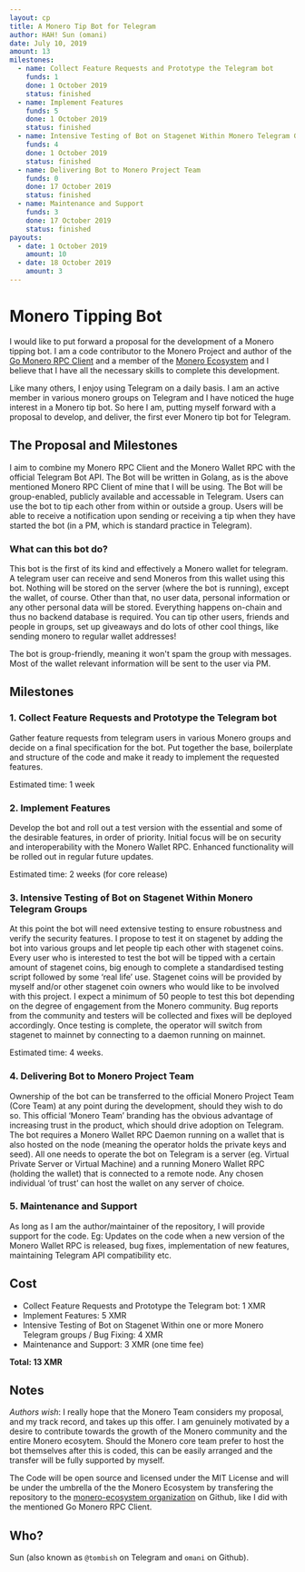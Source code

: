 ```yaml
---
layout: cp
title: A Monero Tip Bot for Telegram
author: HAH! Sun (omani)
date: July 10, 2019
amount: 13
milestones:
  - name: Collect Feature Requests and Prototype the Telegram bot
    funds: 1
    done: 1 October 2019
    status: finished
  - name: Implement Features
    funds: 5
    done: 1 October 2019
    status: finished
  - name: Intensive Testing of Bot on Stagenet Within Monero Telegram Groups / Bug Fixing
    funds: 4
    done: 1 October 2019
    status: finished
  - name: Delivering Bot to Monero Project Team
    funds: 0
    done: 17 October 2019
    status: finished
  - name: Maintenance and Support
    funds: 3
    done: 17 October 2019
    status: finished
payouts:
  - date: 1 October 2019
    amount: 10
  - date: 18 October 2019
    amount: 3
---
```


# Monero Tipping Bot

I would like to put forward a proposal for the development of a Monero tipping bot. I am a code contributor to the Monero Project and author of the [Go Monero RPC Client](https://github.com/monero-ecosystem/go-monero-rpc-client) and a member of the [Monero Ecosystem](https://moneroecosystem.org/) and I believe that I have all the necessary skills to complete this development.

Like many others, I enjoy using Telegram on a daily basis. I am an active member in various monero groups on Telegram and I have noticed the huge interest in a Monero tip bot. So here I am, putting myself forward with a proposal to develop, and deliver, the first ever Monero tip bot for Telegram.

## The Proposal and Milestones
I aim to combine my Monero RPC Client and the Monero Wallet RPC with the official Telegram Bot API.
The Bot will be written in Golang, as is the above mentioned Monero RPC Client of mine that I will be using.
The Bot will be group-enabled, publicly available and accessable in Telegram. Users can use the bot to tip each other from within or outside a group. Users will be able to receive a notification upon sending or receiving a tip when they have started the bot (in a PM, which is standard practice in Telegram). 

### What can this bot do?
This bot is the first of its kind and effectively a Monero wallet for telegram. A telegram user can receive and send Moneros from this wallet using this bot.
Nothing will be stored on the server (where the bot is running), except the wallet, of course. Other than that, no user data, personal information or any other personal data will be stored. Everything happens on-chain and thus no backend database is required. You can tip other users, friends and people in groups, set up giveaways and do lots of other cool things, like sending monero to regular wallet addresses!

The bot is group-friendly, meaning it won't spam the group with messages. Most of the wallet relevant information will be sent to the user via PM.

## Milestones
### 1. Collect Feature Requests and Prototype the Telegram bot
Gather feature requests from telegram users in various Monero groups and decide on a final specification for the bot. Put together the base, boilerplate and structure of the code and make it ready to implement the requested features.

Estimated time: 1 week

### 2. Implement Features
Develop the bot and roll out a test version with the essential and some of the desirable features, in order of priority. Initial focus will be on security and interoperability with the Monero Wallet RPC. Enhanced functionality will be rolled out in regular future updates.

Estimated time: 2 weeks (for core release)

### 3. Intensive Testing of Bot on Stagenet Within Monero Telegram Groups
At this point the bot will need extensive testing to ensure robustness and verify the security features. I propose to test it on stagenet by adding the bot into various groups and let people tip each other with stagenet coins. Every user who is interested to test the bot will be tipped with a certain amount of stagenet coins, big enough to complete a standardised testing script followed by some ‘real life’ use. Stagenet coins will be provided by myself and/or other stagenet coin owners who would like to be involved with this project. I expect a minimum of 50 people to test this bot depending on the degree of engagement from the Monero community. Bug reports from the community and testers will be collected and fixes will be deployed accordingly. Once testing is complete, the operator will switch from stagenet to mainnet by connecting to a daemon running on mainnet.

Estimated time: 4 weeks.

### 4. Delivering Bot to Monero Project Team
Ownership of the bot can be transferred to the official Monero Project Team (Core Team) at any point during the development, should they wish to do so. This official ‘Monero Team’ branding has the obvious advantage of increasing trust in the product, which should drive adoption on Telegram. The bot requires a Monero Wallet RPC Daemon running on a wallet that is also hosted on the node (meaning the operator holds the private keys and seed). All one needs to operate the bot on Telegram is a server (eg. Virtual Private Server or Virtual Machine) and a running Monero Wallet RPC (holding the wallet) that is connected to a remote node. Any chosen individual ‘of trust’ can host the wallet on any server of choice.
  
### 5. Maintenance and Support
As long as I am the author/maintainer of the repository, I will provide support for the code. Eg: Updates on the code when a new version of the Monero Wallet RPC is released, bug fixes, implementation of new features, maintaining Telegram API compatibility etc.

## Cost
* Collect Feature Requests and Prototype the Telegram bot: 1 XMR
* Implement Features: 5 XMR
* Intensive Testing of Bot on Stagenet Within one or more Monero Telegram groups / Bug Fixing: 4 XMR
* Maintenance and Support: 3 XMR (one time fee) 

__Total: 13 XMR__

## Notes
*Authors wish*: I really hope that the Monero Team considers my proposal, and my track record, and takes up this offer. I am genuinely motivated by a desire to contribute towards the growth of the Monero community and the entire Monero ecosytem. 
Should the Monero core team prefer to host the bot themselves after this is coded, this can be easily arranged and the transfer will be fully supported by myself.

The Code will be open source and licensed under the MIT License and will be under the umbrella of the the Monero Ecosystem by transfering the repository to the [monero-ecosystem organization](https://github.com/monero-ecosystem) on Github, like I did with the mentioned Go Monero RPC Client.

## Who?
Sun (also known as `@tombish` on Telegram and `omani` on Github).

